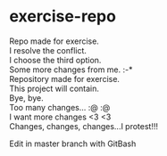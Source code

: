 # exercise-repo
Repo made for exercise. <br>
I resolve the conflict. <br>
I choose the third option. <br>
Some more changes from me. :-* <br>
Repository made for exercise. <br>
This project will contain. <br>
Bye, bye. <br>
Too many changes... :@ :@ <br>
I want more changes <3 <3 <br>
Changes, changes, changes...I protest!!! <br>

Edit in master branch with GitBash <br>